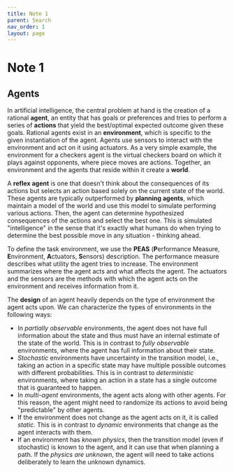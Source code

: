 ```yaml
---
title: Note 1
parent: Search
nav_order: 1
layout: page
---
```


# Note 1

## Agents

In artificial intelligence, the central problem at hand is the creation of a rational **agent**, an entity that has goals or preferences and tries to perform a series of **actions** that yield the best/optimal expected outcome given these goals. Rational agents exist in an **environment**, which is specific to the given instantiation of the agent. Agents use sensors to interact with the environment and act on it using actuators. As a very simple example, the environment for a checkers agent is the virtual checkers board on which it plays against opponents, where piece moves are actions. Together, an environment and the agents that reside within it create a **world**.

A **reflex agent** is one that doesn't think about the consequences of its actions but selects an action based solely on the current state of the world. These agents are typically outperformed by **planning agents**, which maintain a model of the world and use this model to simulate performing various actions. Then, the agent can determine hypothesized consequences of the actions and select the best one. This is simulated "intelligence" in the sense that it's exactly what humans do when trying to determine the best possible move in any situation - thinking ahead.

To define the task environment, we use the **PEAS** (**P**erformance Measure, **E**nvironment, **A**ctuators, **S**ensors) description. The performance measure describes what utility the agent tries to increase. The environment summarizes where the agent acts and what affects the agent. The actuators and the sensors are the methods with which the agent acts on the environment and receives information from it.

The **design** of an agent heavily depends on the type of environment the agent acts upon. We can characterize the types of environments in the following ways:

- In *partially observable* environments, the agent does not have full information about the state and thus must have an internal estimate of the state of the world. This is in contrast to *fully observable* environments, where the agent has full information about their state.
- *Stochastic* environments have uncertainty in the transition model, i.e., taking an action in a specific state may have multiple possible outcomes with different probabilities. This is in contrast to *deterministic* environments, where taking an action in a state has a single outcome that is guaranteed to happen.
- In *multi-agent* environments, the agent acts along with other agents. For this reason, the agent might need to randomize its actions to avoid being "predictable" by other agents.
- If the environment does not change as the agent acts on it, it is called *static*. This is in contrast to *dynamic* environments that change as the agent interacts with them.
- If an environment has *known physics*, then the transition model (even if stochastic) is known to the agent, and it can use that when planning a path. If the *physics are unknown*, the agent will need to take actions deliberately to learn the unknown dynamics.